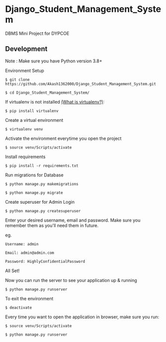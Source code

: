 # Django_Student_Management_System

DBMS Mini Project for DYPCOE

## Development
Note : Make sure you have Python version 3.8+

Environment Setup

`$ git clone https://github.com/Akash1362000/Django_Student_Management_System.git`

`$ cd Django_Student_Management_System/`

If virtualenv is not installed [(What is virtualenv?)](https://www.youtube.com/watch?v=N5vscPTWKOk&t=313s):

`$ pip install virtualenv`

Create a virtual environment

`$ virtualenv venv`

Activate the environment everytime you open the project

`$ source venv/Scripts/activate`

Install requirements

`$ pip install -r requirements.txt`

Run migrations for Database

`$ python manage.py makemigrations`

`$ python manage.py migrate`

Create superuser for Admin Login

`$ python manage.py createsuperuser`

Enter your desired username, email and password. Make sure you remember them as you'll need them in future.

eg.

    Username: admin
    
    Email: admin@admin.com
    
    Password: HighlyConfidentialPassword

All Set!

Now you can run the server to see your application up & running

`$ python manage.py runserver`

To exit the environment

`$ deactivate`

Every time you want to open the application in browser, make sure you run:

`$ source venv/Scripts/activate`

`$ python manage.py runserver`
